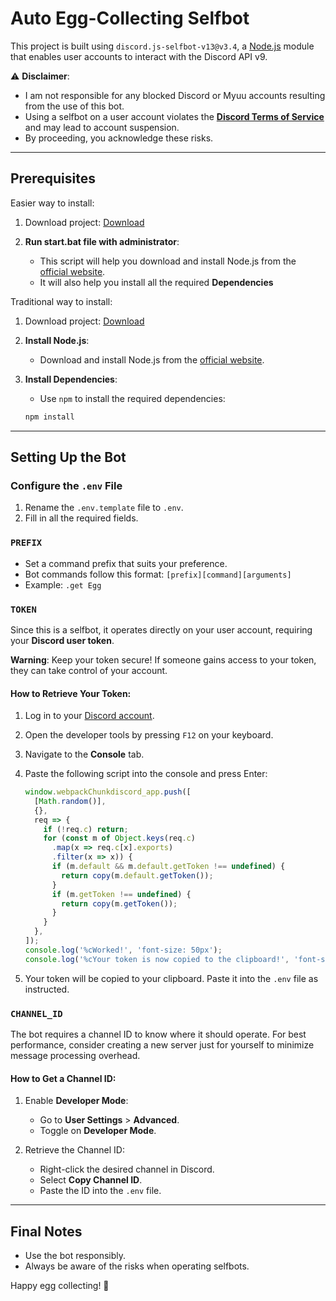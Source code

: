 # Auto Egg-Collecting Selfbot

This project is built using `discord.js-selfbot-v13@v3.4`, a [Node.js](https://nodejs.org/) module that enables user accounts to interact with the Discord API v9.

⚠️ **Disclaimer**:

- I am not responsible for any blocked Discord or Myuu accounts resulting from the use of this bot.
- Using a selfbot on a user account violates the **[Discord Terms of Service](https://discord.com/terms)** and may lead to account suspension.
- By proceeding, you acknowledge these risks.

---

## Prerequisites

Easier way to install:

1. Download project: [Download](https://github.com/minhoag/myuu-egg-selfbot/archive/refs/heads/main.zip) 
2. **Run start.bat file with administrator**:

   - This script will help you download and install Node.js from the [official website](https://nodejs.org/en/download/package-manager).
   - It will also help you install all the required **Dependencies**

Traditional way to install:

1. Download project: [Download](https://github.com/minhoag/myuu-egg-selfbot/archive/refs/heads/main.zip)

2. **Install Node.js**:

   - Download and install Node.js from the [official website](https://nodejs.org/en/download/package-manager).

3. **Install Dependencies**:

   - Use `npm` to install the required dependencies:

   ```bash
   npm install
   ```

---

## Setting Up the Bot

### Configure the `.env` File

1. Rename the `.env.template` file to `.env`.
2. Fill in all the required fields.

### `PREFIX`

- Set a command prefix that suits your preference.
- Bot commands follow this format: `[prefix][command][arguments]`
- Example: `.get Egg`

### `TOKEN`

Since this is a selfbot, it operates directly on your user account, requiring your **Discord user token**.

**Warning**: Keep your token secure! If someone gains access to your token, they can take control of your account.

#### How to Retrieve Your Token:

1. Log in to your [Discord account](https://discord.com/).
2. Open the developer tools by pressing `F12` on your keyboard.
3. Navigate to the **Console** tab.
4. Paste the following script into the console and press Enter:

   ```javascript
   window.webpackChunkdiscord_app.push([
     [Math.random()],
     {},
     req => {
       if (!req.c) return;
       for (const m of Object.keys(req.c)
         .map(x => req.c[x].exports)
         .filter(x => x)) {
         if (m.default && m.default.getToken !== undefined) {
           return copy(m.default.getToken());
         }
         if (m.getToken !== undefined) {
           return copy(m.getToken());
         }
       }
     },
   ]);
   console.log('%cWorked!', 'font-size: 50px');
   console.log('%cYour token is now copied to the clipboard!', 'font-size: 16px');
   ```

5. Your token will be copied to your clipboard. Paste it into the `.env` file as instructed.

### `CHANNEL_ID`

The bot requires a channel ID to know where it should operate. For best performance, consider creating a new server just for yourself to minimize message processing overhead.

#### How to Get a Channel ID:

1. Enable **Developer Mode**:

   - Go to **User Settings** > **Advanced**.
   - Toggle on **Developer Mode**.

2. Retrieve the Channel ID:
   - Right-click the desired channel in Discord.
   - Select **Copy Channel ID**.
   - Paste the ID into the `.env` file.

---

## Final Notes

- Use the bot responsibly.
- Always be aware of the risks when operating selfbots.

Happy egg collecting! 🥚
